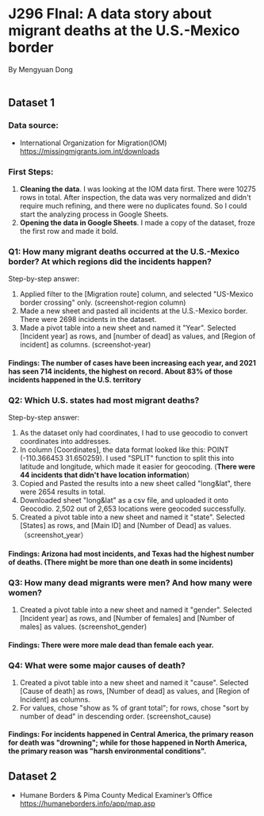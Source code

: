 # J296 FInal: A data story about migrant deaths at the U.S.-Mexico border
By Mengyuan Dong <br><br>

## Dataset 1
### Data source:
* International Organization for Migration(IOM) https://missingmigrants.iom.int/downloads


### First Steps:
1. **Cleaning the data**. I was looking at the IOM data first. There were 10275 rows in total. After inspection, the data was very normalized and didn't require much refining, and there were no duplicates found. So I could start the analyzing process in Google Sheets.
2. **Opening the data in Google Sheets**. I made a copy of the dataset, froze the first row and made it bold.

### Q1: How many migrant deaths occurred at the U.S.-Mexico border? At which regions did the incidents happen?
Step-by-step answer:

1. Applied filter to the [Migration route] column, and selected "US-Mexico border crossing" only. 
   (screenshot-region column)
2. Made a new sheet and pasted all incidents at the U.S.-Mexico border. There were 2698 incidents in the dataset. 
3. Made a pivot table into a new sheet and named it "Year". Selected [Incident year] as rows, and [number of dead] as values, and [Region of incident] as columns. 
   (screenshot-year)
#### Findings: The number of cases have been increasing each year, and 2021 has seen 714 incidents, the highest on record. About 83% of those incidents happened in the U.S. territory

### Q2: Which U.S. states had most migrant deaths?
Step-by-step answer: 

1. As the dataset only had coordinates, I had to use geocodio to convert coordinates into addresses. 
2. In column [Coordinates], the data format looked like this: POINT (-110.366453 31.650259). I used "SPLIT" function to split this into latitude and longitude, which made it easier for geocoding. 
(**There were 44 incidents that didn't have location information**)
3. Copied and Pasted the results into a new sheet called "long&lat", there were 2654 results in total. 
4. Downloaded sheet "long&lat" as a csv file, and uploaded it onto Geocodio. 2,502 out of 2,653 locations were geocoded successfully.
5. Created a pivot table into a new sheet and named it "state". Selected [States] as rows, and [Main ID] and [Number of Dead] as values.
   （screenshot_year）
#### Findings: Arizona had most incidents, and Texas had the highest number of deaths. (There might be more than one death in some incidents)

### Q3: How many dead migrants were men? And how many were women?
1. Created a pivot table into a new sheet and named it "gender". Selected [Incident year] as rows, and [Number of females] and [Number of males] as values.
   (screenshot_gender)
#### Findings: There were more male dead than female each year. 

### Q4: What were some major causes of death?
1. Created a pivot table into a new sheet and named it "cause". Selected [Cause of death] as rows, [Number of dead] as values, and [Region of Incident] as columns.
2. For values, chose "show as % of grant total"; for rows, chose "sort by number of dead" in descending order.
   (screenshot_cause)
#### Findings: For incidents happened in Central America, the primary reason for death was "drowning"; while for those happened in North America, the primary reason was "harsh environmental conditions".


## Dataset 2
* Humane Borders & Pima County Medical Examiner’s Office https://humaneborders.info/app/map.asp


